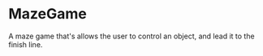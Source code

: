 # MazeGame
A maze game that's allows the user to control an object, and lead it to the finish line.
